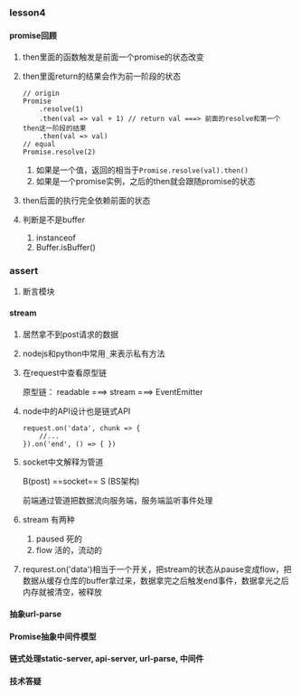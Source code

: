 ### lesson4
#### promise回顾
1. then里面的函数触发是前面一个promise的状态改变
2. then里面return的结果会作为前一阶段的状态

    ```
    // origin
    Promise
        .resolve(1)
        .then(val => val + 1) // return val ===> 前面的resolve和第一个then这一阶段的结果
        .then(val => val)
    // equal
    Promise.resolve(2)
    ```
    1. 如果是一个值，返回的相当于`Promise.resolve(val).then()`
    2. 如果是一个promise实例，之后的then就会跟随promise的状态
3. then后面的执行完全依赖前面的状态
4. 判断是不是buffer

    1. instanceof
    2. Buffer.isBuffer()

### assert 
1. 断言模块

#### stream
1. 居然拿不到post请求的数据
2. nodejs和python中常用`_`来表示私有方法
3. 在request中查看原型链

    原型链： readable ===> stream ===> EventEmitter
4. node中的API设计也是链式API

    ```
    request.on('data', chunk => {
        //...
    }).on('end', () => { })
    ```
5. socket中文解释为管道

    B(post) ==socket== S (BS架构)
    
    前端通过管道把数据流向服务端，服务端监听事件处理
6. stream 有两种

    1. paused 死的
    2. flow 活的，流动的
7. requrest.on('data')相当于一个开关，把stream的状态从pause变成flow，把数据从缓存仓库的buffer拿过来，数据拿完之后触发end事件，数据拿光之后内存就被清空，被释放

#### 抽象url-parse


#### Promise抽象中间件模型


#### 链式处理static-server, api-server, url-parse, 中间件


#### 技术答疑